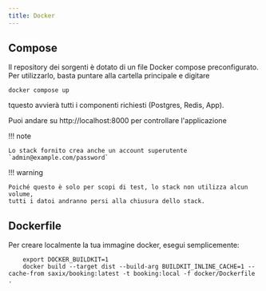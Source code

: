 ```yaml
---
title: Docker
---
```


## Compose

Il repository dei sorgenti è dotato di un file Docker compose preconfigurato.
Per utilizzarlo, basta puntare alla cartella principale e digitare

    docker compose up

tquesto avvierà tutti i componenti richiesti (Postgres, Redis, App).

Puoi andare su http://localhost:8000 per controllare l'applicazione


!!! note

    Lo stack fornito crea anche un account superutente `admin@example.com/password`


!!! warning

    Poiché questo è solo per scopi di test, lo stack non utilizza alcun volume,
    tutti i datoi andranno persi alla chiusura dello stack.

## Dockerfile

Per creare localmente la tua immagine docker, esegui semplicemente:

    	export DOCKER_BUILDKIT=1
        docker build --target dist --build-arg BUILDKIT_INLINE_CACHE=1 --cache-from saxix/booking:latest -t booking:local -f docker/Dockerfile .
